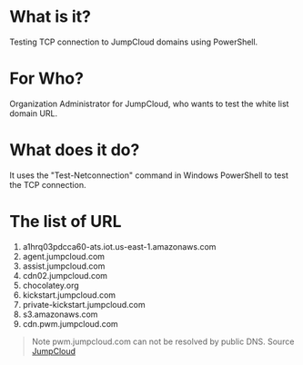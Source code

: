 # What is it?
Testing TCP connection to JumpCloud domains using PowerShell.
# For Who?
Organization Administrator for JumpCloud, who wants to test the white list domain URL.
# What does it do?
It uses the "Test-Netconnection" command in Windows PowerShell to test the TCP connection.
# The list of URL
1. a1hrq03pdcca60-ats.iot.us-east-1.amazonaws.com
2. agent.jumpcloud.com
3. assist.jumpcloud.com
4. cdn02.jumpcloud.com
5. chocolatey.org
6. kickstart.jumpcloud.com
7. private-kickstart.jumpcloud.com
8. s3.amazonaws.com
9. cdn.pwm.jumpcloud.com
> Note pwm.jumpcloud.com can not be resolved by public DNS.
Source [JumpCloud](https://jumpcloud.com/support/agent-networking-and-port-requirements)
